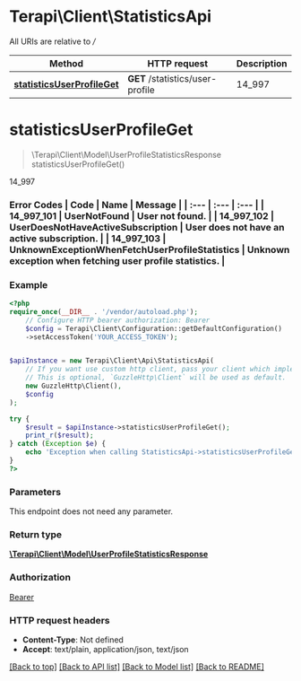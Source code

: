 # Terapi\Client\StatisticsApi

All URIs are relative to */*

Method | HTTP request | Description
------------- | ------------- | -------------
[**statisticsUserProfileGet**](StatisticsApi.md#statisticsuserprofileget) | **GET** /statistics/user-profile | 14_997

# **statisticsUserProfileGet**
> \Terapi\Client\Model\UserProfileStatisticsResponse statisticsUserProfileGet()

14_997

### Error Codes | Code | Name | Message | | :--- | :--- | :--- | | 14_997_101 | UserNotFound | User not found. | | 14_997_102 | UserDoesNotHaveActiveSubscription | User does not have an active subscription. | | 14_997_103 | UnknownExceptionWhenFetchUserProfileStatistics | Unknown exception when fetching user profile statistics. |

### Example
```php
<?php
require_once(__DIR__ . '/vendor/autoload.php');
    // Configure HTTP bearer authorization: Bearer
    $config = Terapi\Client\Configuration::getDefaultConfiguration()
    ->setAccessToken('YOUR_ACCESS_TOKEN');


$apiInstance = new Terapi\Client\Api\StatisticsApi(
    // If you want use custom http client, pass your client which implements `GuzzleHttp\ClientInterface`.
    // This is optional, `GuzzleHttp\Client` will be used as default.
    new GuzzleHttp\Client(),
    $config
);

try {
    $result = $apiInstance->statisticsUserProfileGet();
    print_r($result);
} catch (Exception $e) {
    echo 'Exception when calling StatisticsApi->statisticsUserProfileGet: ', $e->getMessage(), PHP_EOL;
}
?>
```

### Parameters
This endpoint does not need any parameter.

### Return type

[**\Terapi\Client\Model\UserProfileStatisticsResponse**](../Model/UserProfileStatisticsResponse.md)

### Authorization

[Bearer](../../README.md#Bearer)

### HTTP request headers

 - **Content-Type**: Not defined
 - **Accept**: text/plain, application/json, text/json

[[Back to top]](#) [[Back to API list]](../../README.md#documentation-for-api-endpoints) [[Back to Model list]](../../README.md#documentation-for-models) [[Back to README]](../../README.md)

